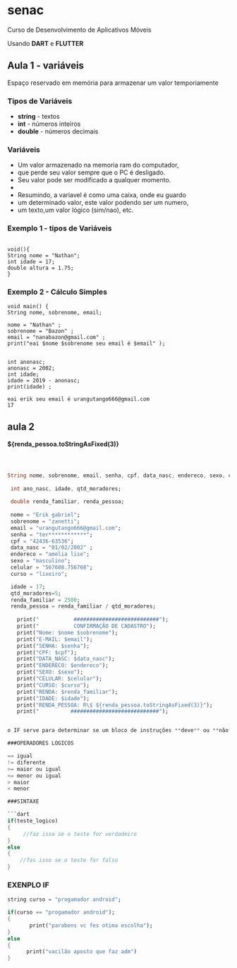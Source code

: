 # senac
Curso de Desenvolvimento de Aplicativos Móveis 

Usando **DART** e **FLUTTER**

## Aula 1 - variáveis 

Espaço reservado em memória para armazenar um valor temporiamente

### Tipos de Variáveis

- **string** - textos
- **int** - números inteiros
- **double** - números decimais

### Variáveis
   
   * Um valor armazenado na memoria ram do computador,
   * que perde seu valor sempre que o PC é desligado.
   *  Seu valor pode ser modificado a qualquer momento.
   * 
   * Resumindo, a variavel é como uma caixa, onde eu guardo
   * um determinado valor, este valor podendo ser um numero,
   * um texto,um valor lógico (sim/nao), etc.

### Exemplo 1 - tipos de Variáveis
```

void(){
String nome = "Nathan";
int idade = 17;
double altura = 1.75;
}
```

### Exemplo 2 - Cálculo Simples
```
void main() { 
String nome, sobrenome, email;

nome = "Nathan" ;
sobrenome = "Bazon" ;
email = "nanabazon@gmail.com" ;
print("eai $nome $sobrenome seu email é $email" );


int anonasc;
anonasc = 2002;
int idade;
idade = 2019 - anonasc;
print(idade) ;

eai erik seu email é urangutango666@gmail.com
17
```

## aula 2 

**${renda_pessoa.toStringAsFixed(3)}**



```dart



String nome, sobrenome, email, senha, cpf, data_nasc, endereco, sexo, celular, curso;
 
 int ano_nasc, idade, qtd_moradores;
  
 double renda_familiar, renda_pessoa;
  
 nome = "Erik gabriel";
 sobrenome = "zanetti";
 email = "urangutango666@gmail.com";
 senha = "ter************";
 cpf = "42436-63536";
 data_nasc = "01/02/2002" ;
 endereco = "amelia lise";
 sexo = "masculino"; 
 celular = "567688.756768";
 curso = "lixeiro";

 idade = 17;
 qtd_moradores=5;
 renda_familiar = 2500;
 renda_pessoa = renda_familiar / qtd_moradores;
   
   print("           ###########################");
   print("           CONFIRMAÇÃO DE CADASTRO"); 
   print("Nome: $nome $sobrenome");
   print("E-MAIL: $email");
   print("SENHA: $senha");
   print("CPF: $cpf");
   print("DATA_NASC: $data_nasc");
   print("ENDERECO: $endereco");
   print("SEXO: $sexo");
   print("CELULAR: $celular");
   print("CURSO: $curso");
   print("RENDA: $renda_familiar");
   print("IDADE: $idade");
   print("RENDA_PESSOA: R\$ ${renda_pessoa.toStringAsFixed(3)}");
   print("          ############################");


o IF serve para determinar se um bloco de instruções **deve** ou **não** ser execultado, pode-se dizer que senpre que for necessario **testar** algum valor usaremos o *if*

###OPERADORES LOGICOS

== igual
!= diferente
>= maior ou igual
<= menor ou igual
> maior 
< menor

###SINTAXE

```dart
if(teste_logico)
{
     //faz isso se o teste for verdadeiro 
}
else
{
    //fas isso se o teste for falso
}
```
### EXENPLO IF

```dart
string curso = "progamador android";

if(curso == "progamador android");
{
       print("parabens vc fes otima escolha");
}
else
{
      print("vacilão aposto que faz adm")
}
```
